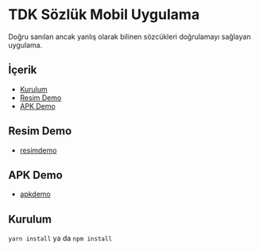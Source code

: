 # TDK Sözlük Mobil Uygulama


Doğru sanılan ancak yanlış olarak bilinen sözcükleri doğrulamayı sağlayan uygulama.

## İçerik

- [Kurulum](#kurulum)
- [Resim Demo](#resimdemo)
- [APK Demo](#apkdemo)

## Resim Demo
* [resimdemo](https://api.iamtortue.com/sozluk/)

## APK Demo
* [apkdemo](https://drive.google.com/file/d/1KnEdNLn0w0cF2MltFvPtHRI4MVS4afAV/view)

## Kurulum

`yarn install` ya da `npm install`
